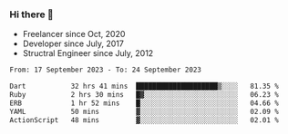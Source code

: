 ### Hi there 👋

- Freelancer since Oct, 2020
- Developer since July, 2017
- Structral Engineer since July, 2012

<!--START_SECTION:waka-->

```txt
From: 17 September 2023 - To: 24 September 2023

Dart           32 hrs 41 mins  ████████████████████▒░░░░   81.35 %
Ruby           2 hrs 30 mins   █▓░░░░░░░░░░░░░░░░░░░░░░░   06.23 %
ERB            1 hr 52 mins    █░░░░░░░░░░░░░░░░░░░░░░░░   04.66 %
YAML           50 mins         ▓░░░░░░░░░░░░░░░░░░░░░░░░   02.09 %
ActionScript   48 mins         ▓░░░░░░░░░░░░░░░░░░░░░░░░   02.01 %
```

<!--END_SECTION:waka-->
